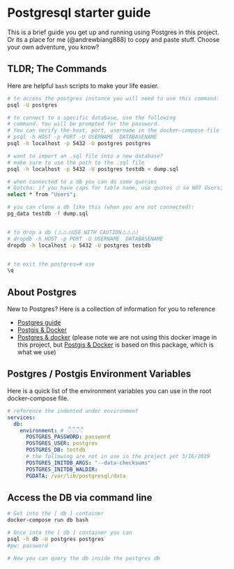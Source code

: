 # Postgresql starter guide
This is a brief guide you get up and running using Postgres in this project. Or its a place for me (@andrewbiang888) to copy and paste stuff. Choose your own adventure, you know?


## TLDR; The Commands
Here are helpful `bash` scripts to make your life easier.

```bash
# to access the postgres instance you will need to use this command:
psql -U postgres

# to connect to a specific database, use the following 
# command. You will be prompted for the password. 
# You can verify the host, port, username in the docker-compose file
# psql -h HOST -p PORT -U USERNAME  DATABASENAME
psql -h localhost -p 5432 -U postgres postgres

# want to import an .sql file into a new database?
# make sure to use the path to the .sql file
psql -h localhost -p 5432 -U postgres testdb < dump.sql

# when connected to a db you can do some queries
# Gotcha: if you have caps for table name, use quotes 🙄 so NOT Users; but "Users";
select * from "Users"; 

# you can clone a db like this (when you are not connected):
pg_data testdb -f dump.sql


# to drop a db (⚠️⚠️⚠️USE WITH CAUTION⚠️⚠️⚠️)
# dropdb -h HOST -p PORT -U USERNAME  DATABASENAME
dropdb -h localhost -p 5432 -U postgres testdb


# to exit the postgres=# use
\q

```

## About Postgres
New to Postgres? Here is a collection of information for you to reference

- [Postgres guide](http://postgresguide.com/utilities/psql.html)
- [Postgis & Docker](https://hub.docker.com/r/mdillon/postgis)
- [Postgres & docker](https://hub.docker.com/_/postgres/) (please note we are not using this docker image in this project, but [Postgis & Docker](https://hub.docker.com/r/mdillon/postgis) is based on this package, which is what we use)

## Postgres / Postgis Environment Variables
Here is a quick list of the environment variables you can use in the root docker-compose file.

```yml
# reference the indented under environment
services:
  db:
    environment: # 👇👇👇👇
      POSTGRES_PASSWORD: password
      POSTGRES_USER: postgres
      POSTGRES_DB: testdb
      # the following are not in use in the project yet 3/16/2019
      POSTGRES_INITDB_ARGS: "--data-checksums"
      POSTGRES_INITDB_WALDIR: 
      PGDATA: /var/lib/postgresql/data

```

## Access the DB via command line

```bash
# Get into the [ db ] container
docker-compose run db bash

# Once into the [ db ] container you can 
psql -h db -U postgres postgres
#pw: password

# Now you can query the db inside the postgres db
```